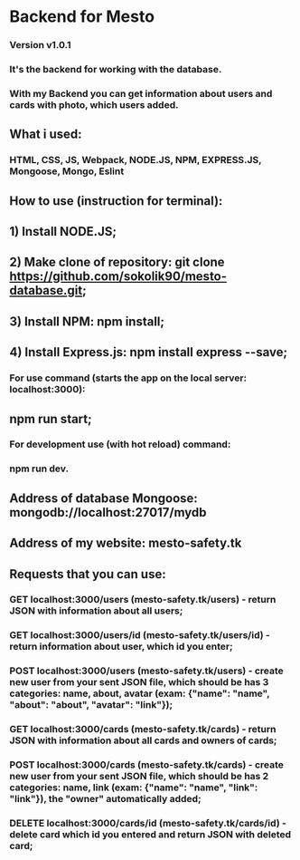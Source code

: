 # Backend for Mesto
### Version v1.0.1
### It's the backend for working with the database.
### With my Backend you can get information about users and cards with photo, which users added.
## What i used:
### HTML, CSS, JS, Webpack, NODE.JS, NPM, EXPRESS.JS, Mongoose, Mongo, Eslint
## How to use (instruction for terminal):
## 1) Install NODE.JS;
## 2) Make clone of repository: git clone https://github.com/sokolik90/mesto-database.git;
## 3) Install NPM: npm install;
## 4) Install Express.js: npm install express --save;
### For use command (starts the app on the local server: localhost:3000):
## npm run start;
### For development use (with hot reload) command:
### npm run dev.
## Address of database Mongoose: mongodb://localhost:27017/mydb
## Address of my website: mesto-safety.tk
## Requests that you can use:
### GET localhost:3000/users (mesto-safety.tk/users) - return JSON with information about all users;
### GET localhost:3000/users/id (mesto-safety.tk/users/id) - return information about user, which id you enter;
### POST localhost:3000/users (mesto-safety.tk/users) - create new user from your sent JSON file, which should be has 3 categories: name, about, avatar (exam: {"name": "name", "about": "about", "avatar": "link"});
### GET localhost:3000/cards (mesto-safety.tk/cards) - return JSON with information about all cards and owners of cards;
### POST localhost:3000/cards (mesto-safety.tk/cards) - create new user from your sent JSON file, which should be has 2 categories: name, link (exam: {"name": "name", "link": "link"}), the "owner" automatically added;
### DELETE localhost:3000/cards/id (mesto-safety.tk/cards/id) - delete card which id you entered and return JSON with deleted card;
